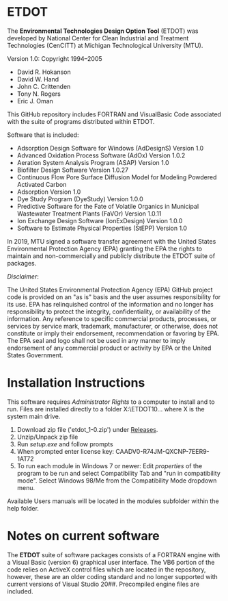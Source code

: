 # ETDOT

The **Environmental Technologies Design Option Tool** (ETDOT) was developed by National Center for Clean Industrial and Treatment Technologies (CenCITT) at Michigan Technological University (MTU).

Version 1.0: Copyright 1994–2005

* David R. Hokanson
* David W. Hand
* John C. Crittenden
* Tony N. Rogers
* Eric J. Oman

This GitHub repository includes FORTRAN and VisualBasic Code associated with the suite of programs distributed within ETDOT.

Software that is included:
* Adsorption Design Software for Windows (AdDesignS) Version 1.0
* Advanced Oxidation Process Software (AdOx) Version 1.0.2
* Aeration System Analysis Program (ASAP) Version 1.0
* Biofilter Design Software Version 1.0.27
* Continuous Flow Pore Surface Diffusion Model for Modeling Powdered Activated Carbon
* Adsorption Version 1.0
* Dye Study Program (DyeStudy) Version 1.0.0
* Predictive Software for the Fate of Volatile Organics in Municipal Wastewater Treatment Plants (FaVOr) Version 1.0.11
* Ion Exchange Design Software (IonExDesign) Version 1.0.0
* Software to Estimate Physical Properties (StEPP) Version 1.0


In 2019, MTU signed a software transfer agreement with the United States Environmental Protection Agency (EPA) granting the EPA the rights to maintain and non-commercially and publicly distribute the ETDOT suite of packages. 


*Disclaimer*: 

The United States Environmental Protection Agency (EPA) GitHub project code is provided on an "as is" basis and the user assumes responsibility for its use. EPA has relinquished control of the information and no longer has responsibility to protect the integrity, confidentiality, or availability of the information. Any reference to specific commercial products, processes, or services by service mark, trademark, manufacturer, or otherwise, does not constitute or imply their endorsement, recommendation or favoring by EPA. The EPA seal and logo shall not be used in any manner to imply endorsement of any commercial product or activity by EPA or the United States Government. 


# Installation Instructions

This software requires *Administrator Rights* to a computer to install and to run. Files are installed directly to a folder X:\ETDOT10\... where X is the system main drive.

1. Download zip file ('etdot_1-0.zip') under [Releases](https://github.com/USEPA/Environmental-Technologies-Design-Option-Tool/releases/tag/1.0).
2. Unzip/Unpack zip file
3. Run *setup.exe* and follow prompts
4. When prompted enter license key: CAADV0-R74JM-QXCNP-7EER9-1AT72
5. To run each module in Windows 7 or newer: Edit *properties* of the program to be run and select Compatibility Tab and  "run in compatibility mode". Select Windows 98/Me from the Compatibility Mode dropdown menu.

Available Users manuals will be located in the modules subfolder within the help folder.

# Notes on current software

The **ETDOT** suite of software packages consists of a FORTRAN engine with a Visual Basic (version 6) graphical user interface. The VB6 portion of the code relies on ActiveX control files which are located in the repository, however, these are an older coding standard and no longer supported with current versions of Visual Studio 20##. Precompiled engine files are included.
